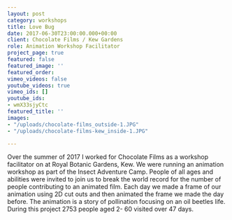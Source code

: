 ```yaml
---
layout: post
category: workshops
title: Love Bug
date: 2017-06-30T23:00:00.000+00:00
client: Chocolate Films / Kew Gardens
role: Animation Workshop Facilitator
project_page: true
featured: false
featured_image: ''
featured_order: 
vimeo_videos: false
youtube_videos: true
vimeo_ids: []
youtube_ids:
- wmX33sjyCtc
featured_title: ''
images:
- "/uploads/chocolate-films_outside-1.JPG"
- "/uploads/chocolate-films-kew_inside-1.JPG"

---
```

Over the summer of 2017 I worked for Chocolate Films as a workshop facilitator on at Royal Botanic Gardens, Kew. We were running an animation workshop as part of the Insect Adventure Camp. People of all ages and abilities were invited to join us to break the world record for the number of people contributing to an animated film. Each day we made a frame of our animation using 2D cut outs and then animated the frame we made the day before. The animation is a story of pollination focusing on an oil beetles life. During this project 2753 people aged 2- 60 visited over 47 days.